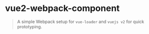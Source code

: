 # vue2-webpack-component

> A simple Webpack setup for `vue-loader` and `vuejs v2` for quick prototyping.
